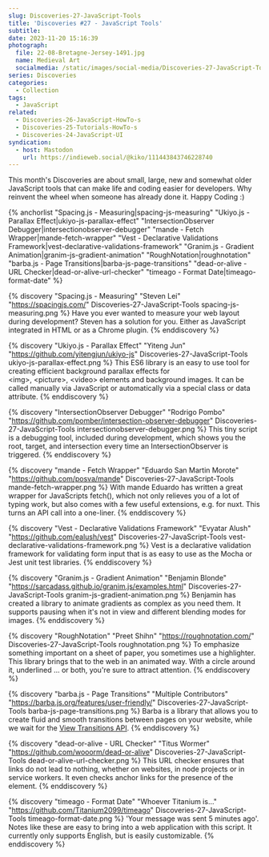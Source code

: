 ```yaml
---
slug: Discoveries-27-JavaScript-Tools
title: 'Discoveries #27 - JavaScript Tools'
subtitle:
date: 2023-11-20 15:16:39
photograph:
  file: 22-08-Bretagne-Jersey-1491.jpg
  name: Medieval Art
  socialmedia: /static/images/social-media/Discoveries-27-JavaScript-Tools.png
series: Discoveries
categories:
  - Collection
tags:
  - JavaScript
related:
  - Discoveries-26-JavaScript-HowTo-s
  - Discoveries-25-Tutorials-HowTo-s
  - Discoveries-24-JavaScript-UI
syndication:
  - host: Mastodon
    url: https://indieweb.social/@kiko/111443843746228740
---
```


This month&#39;s Discoveries are about small, large, new and somewhat older JavaScript tools that can make life and coding easier for developers. Why reinvent the wheel when someone has already done it. Happy Coding :)

{% anchorlist 
  "Spacing.js - Measuring|spacing-js-measuring"
  "Ukiyo.js - Parallax Effect|ukiyo-js-parallax-effect"
  "IntersectionObserver Debugger|intersectionobserver-debugger"
  "mande - Fetch Wrapper|mande-fetch-wrapper"
  "Vest - Declarative Validations Framework|vest-declarative-validations-framework"
  "Granim.js - Gradient Animation|granim-js-gradient-animation"
  "RoughNotation|roughnotation"
  "barba.js - Page Transitions|barba-js-page-transitions"
  "dead-or-alive - URL Checker|dead-or-alive-url-checker"
  "timeago - Format Date|timeago-format-date"
%}

<!-- more -->

{% discovery "Spacing.js - Measuring" "Steven Lei" "https://spacingjs.com/" Discoveries-27-JavaScript-Tools spacing-js-measuring.png %}
Have you ever wanted to measure your web layout during development? Steven has a solution for you. Either as JavaScript integrated in HTML or as a Chrome plugin.
{% enddiscovery %}

{% discovery "Ukiyo.js - Parallax Effect" "Yiteng Jun" "https://github.com/yitengjun/ukiyo-js" Discoveries-27-JavaScript-Tools ukiyo-js-parallax-effect.png %}
This ES6 library is an easy to use tool for creating efficient background parallax effects for &lt;img&gt;, &lt;picture&gt;, &lt;video&gt; elements and background images. It can be called manually via JavaScript or automatically via a special class or data attribute.
{% enddiscovery %}

{% discovery "IntersectionObserver Debugger" "Rodrigo Pombo" "https://github.com/pomber/intersection-observer-debugger" Discoveries-27-JavaScript-Tools intersectionobserver-debugger.png %}
This tiny script is a debugging tool, included during development, which shows you the root, target, and intersection every time an IntersectionObserver is triggered.
{% enddiscovery %}

{% discovery "mande - Fetch Wrapper" "Eduardo San Martin Morote" "https://github.com/posva/mande" Discoveries-27-JavaScript-Tools mande-fetch-wrapper.png %}
With mande Eduardo has written a great wrapper for JavaScripts fetch(), which not only relieves you of a lot of typing work, but also comes with a few useful extensions, e.g. for nuxt. This turns an API call into a one-liner.
{% enddiscovery %}

{% discovery "Vest - Declarative Validations Framework" "Evyatar Alush" "https://github.com/ealush/vest" Discoveries-27-JavaScript-Tools vest-declarative-validations-framework.png %}
Vest is a declarative validation framework for validating form input that is as easy to use as the Mocha or Jest unit test libraries.
{% enddiscovery %}

{% discovery "Granim.js - Gradient Animation" "Benjamin Blonde" "https://sarcadass.github.io/granim.js/examples.html" Discoveries-27-JavaScript-Tools granim-js-gradient-animation.png %}
Benjamin has created a library to animate gradients as complex as you need them. It supports pausing when it&#39;s not in view and different blending modes for images.
{% enddiscovery %}

{% discovery "RoughNotation" "Preet Shihn" "https://roughnotation.com/" Discoveries-27-JavaScript-Tools roughnotation.png %}
To emphasize something important on a sheet of paper, you sometimes use a highlighter. This library brings that to the web in an animated way. With a circle around it, underlined ... or both, you&#39;re sure to attract attention.
{% enddiscovery %}

{% discovery "barba.js - Page Transitions" "Multiple Contributors" "https://barba.js.org/features/user-friendly/" Discoveries-27-JavaScript-Tools barba-js-page-transitions.png %}
Barba is a library that allows you to create fluid and smooth transitions between pages on your website, while we wait for the [View Transitions API](https://caniuse.com/?search=View+Transitions+API).
{% enddiscovery %}

{% discovery "dead-or-alive - URL Checker" "Titus Wormer" "https://github.com/wooorm/dead-or-alive" Discoveries-27-JavaScript-Tools dead-or-alive-url-checker.png %}
This URL checker ensures that links do not lead to nothing, whether on websites, in node projects or in service workers. It even checks anchor links for the presence of the element.
{% enddiscovery %}

{% discovery "timeago - Format Date" "Whoever Titanium is..." "https://github.com/Titanium2099/timeago" Discoveries-27-JavaScript-Tools timeago-format-date.png %}
&#39;Your message was sent 5 minutes ago&#39;. Notes like these are easy to bring into a web application with this script. It currently only supports English, but is easily customizable.
{% enddiscovery %}

